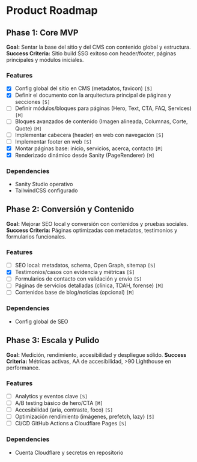 # Product Roadmap

## Phase 1: Core MVP

**Goal:** Sentar la base del sitio y del CMS con contenido global y estructura.
**Success Criteria:** Sitio build SSG exitoso con header/footer, páginas principales y módulos iniciales.

### Features
- [x] Config global del sitio en CMS (metadatos, favicon) `[S]`
- [x] Definir el documento con la arquitectura principal de páginas y secciones `[S]`
- [ ] Definir módulos/bloques para páginas (Hero, Text, CTA, FAQ, Services) `[M]`
- [ ] Bloques avanzados de contenido (Imagen alineada, Columnas, Corte, Quote) `[M]`
- [ ] Implementar cabecera (header) en web con navegación `[S]`
- [ ] Implementar footer en web `[S]`
- [x] Montar páginas base: inicio, servicios, acerca, contacto `[M]`
- [x] Renderizado dinámico desde Sanity (PageRenderer) `[M]`

### Dependencies
- Sanity Studio operativo
- TailwindCSS configurado

## Phase 2: Conversión y Contenido

**Goal:** Mejorar SEO local y conversión con contenidos y pruebas sociales.
**Success Criteria:** Páginas optimizadas con metadatos, testimonios y formularios funcionales.

### Features
- [ ] SEO local: metadatos, schema, Open Graph, sitemap `[S]`
- [x] Testimonios/casos con evidencia y métricas `[S]`
- [ ] Formularios de contacto con validación y envío `[S]`
- [ ] Páginas de servicios detalladas (clínica, TDAH, forense) `[M]`
- [ ] Contenidos base de blog/noticias (opcional) `[M]`

### Dependencies
- Config global de SEO

## Phase 3: Escala y Pulido

**Goal:** Medición, rendimiento, accesibilidad y despliegue sólido.
**Success Criteria:** Métricas activas, AA de accesibilidad, >90 Lighthouse en performance.

### Features
- [ ] Analytics y eventos clave `[S]`
- [ ] A/B testing básico de hero/CTA `[M]`
- [ ] Accesibilidad (aria, contraste, foco) `[S]`
- [ ] Optimización rendimiento (imágenes, prefetch, lazy) `[S]`
- [ ] CI/CD GitHub Actions a Cloudflare Pages `[S]`

### Dependencies
- Cuenta Cloudflare y secretos en repositorio
